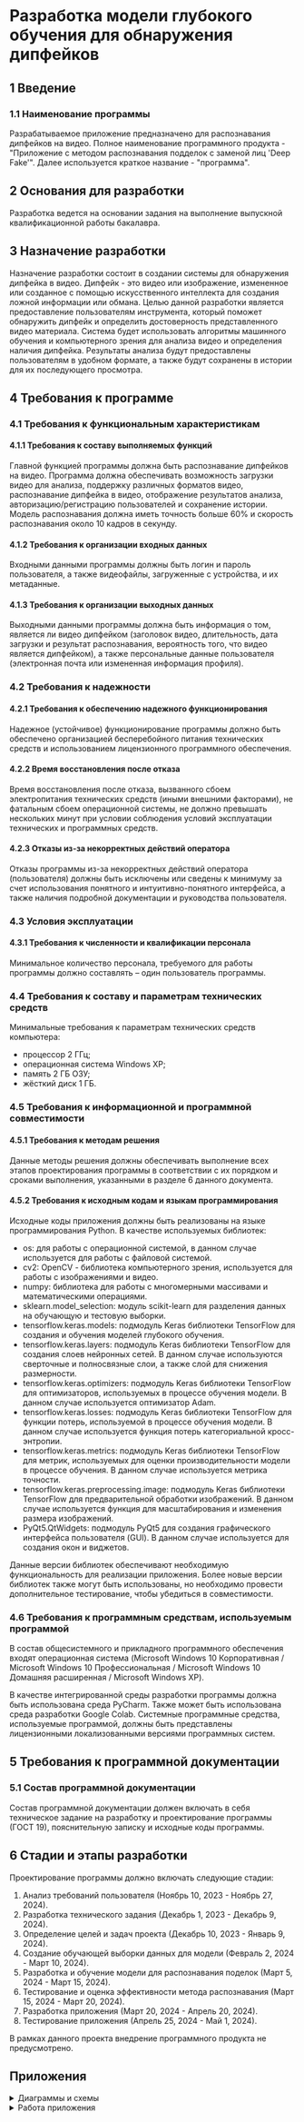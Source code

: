 # Разработка модели глубокого обучения для обнаружения дипфейков

## 1 Введение
### 1.1 Наименование программы
Разрабатываемое приложение предназначено для распознавания дипфейков на видео. Полное наименование программного продукта - "Приложение с методом распознавания подделок с заменой лиц 'Deep Fake'". Далее используется краткое название - "программа".

## 2 Основания для разработки
Разработка ведется на основании задания на выполнение выпускной квалификационной работы бакалавра.

## 3 Назначение разработки
Назначение разработки состоит в создании системы для обнаружения дипфейка в видео. Дипфейк - это видео или изображение, измененное или созданное с помощью искусственного интеллекта для создания ложной информации или обмана. Целью данной разработки является предоставление пользователям инструмента, который поможет обнаружить дипфейк и определить достоверность представленного видео материала. Система будет использовать алгоритмы машинного обучения и компьютерного зрения для анализа видео и определения наличия дипфейка. Результаты анализа будут предоставлены пользователям в удобном формате, а также будут сохранены в истории для их последующего просмотра.

## 4 Требования к программе
### 4.1 Требования к функциональным характеристикам
#### 4.1.1 Требования к составу выполняемых функций
Главной функцией программы должна быть распознавание дипфейков на видео. Программа должна обеспечивать возможность загрузки видео для анализа, поддержку различных форматов видео, распознавание дипфейка в видео, отображение результатов анализа, авторизацию/регистрацию пользователей и сохранение истории. Модель распознавания должна иметь точность больше 60% и скорость распознавания около 10 кадров в секунду.

#### 4.1.2 Требования к организации входных данных
Входными данными программы должны быть логин и пароль пользователя, а также видеофайлы, загруженные с устройства, и их метаданные.

#### 4.1.3 Требования к организации выходных данных
Выходными данными программы должна быть информация о том, является ли видео дипфейком (заголовок видео, длительность, дата загрузки и результат распознавания, вероятность того, что видео является дипфейком), а также персональные данные пользователя (электронная почта или измененная информация профиля).

### 4.2 Требования к надежности
#### 4.2.1 Требования к обеспечению надежного функционирования
Надежное (устойчивое) функционирование программы должно быть обеспечено организацией бесперебойного питания технических средств и использованием лицензионного программного обеспечения.

#### 4.2.2 Время восстановления после отказа
Время восстановления после отказа, вызванного сбоем электропитания технических средств (иными внешними факторами), не фатальным сбоем операционной системы, не должно превышать нескольких минут при условии соблюдения условий эксплуатации технических и программных средств.

#### 4.2.3 Отказы из-за некорректных действий оператора
Отказы программы из-за некорректных действий оператора (пользователя) должны быть исключены или сведены к минимуму за счет использования понятного и интуитивно-понятного интерфейса, а также наличия подробной документации и руководства пользователя.

### 4.3 Условия эксплуатации
#### 4.3.1 Требования к численности и квалификации персонала
Минимальное количество персонала, требуемого для работы программы должно составлять – один пользователь программы.

### 4.4 Требования к составу и параметрам технических средств
Минимальные требования к параметрам технических средств компьютера:
- процессор 2 ГГц;
- операционная система Windows XP;
- память 2 ГБ ОЗУ;
- жёсткий диск 1 ГБ.

### 4.5 Требования к информационной и программной совместимости
#### 4.5.1 Требования к методам решения
Данные методы решения должны обеспечивать выполнение всех этапов проектирования программы в соответствии с их порядком и сроками выполнения, указанными в разделе 6 данного документа.

#### 4.5.2 Требования к исходным кодам и языкам программирования
Исходные коды приложения должны быть реализованы на языке программирования Python. В качестве используемых библиотек:
- os: для работы с операционной системой, в данном случае используется для работы с файловой системой.
- cv2: OpenCV - библиотека компьютерного зрения, используется для работы с изображениями и видео.
- numpy: библиотека для работы с многомерными массивами и математическими операциями.
- sklearn.model_selection: модуль scikit-learn для разделения данных на обучающую и тестовую выборки.
- tensorflow.keras.models: подмодуль Keras библиотеки TensorFlow для создания и обучения моделей глубокого обучения.
- tensorflow.keras.layers: подмодуль Keras библиотеки TensorFlow для создания слоев нейронных сетей. В данном случае используются сверточные и полносвязные слои, а также слой для снижения размерности.
- tensorflow.keras.optimizers: подмодуль Keras библиотеки TensorFlow для оптимизаторов, используемых в процессе обучения модели. В данном случае используется оптимизатор Adam.
- tensorflow.keras.losses: подмодуль Keras библиотеки TensorFlow для функции потерь, используемой в процессе обучения модели. В данном случае используется функция потерь категориальной кросс-энтропии.
- tensorflow.keras.metrics: подмодуль Keras библиотеки TensorFlow для метрик, используемых для оценки производительности модели в процессе обучения. В данном случае используется метрика точности.
- tensorflow.keras.preprocessing.image: подмодуль Keras библиотеки TensorFlow для предварительной обработки изображений. В данном случае используется функция для масштабирования и изменения размера изображений.
- PyQt5.QtWidgets: подмодуль PyQt5 для создания графического интерфейса пользователя (GUI). В данном случае используется для создания окон и виджетов.

Данные версии библиотек обеспечивают необходимую функциональность для реализации приложения. Более новые версии библиотек также могут быть использованы, но необходимо провести дополнительное тестирование, чтобы убедиться в совместимости.

### 4.6 Требования к программным средствам, используемым программой
В состав общесистемного и прикладного программного обеспечения входят операционная система (Microsoft Windows 10 Корпоративная / Microsoft Windows 10 Профессиональная / Microsoft Windows 10 Домашняя расширенная / Microsoft Windows XP).

В качестве интегрированной среды разработки программы должна быть использована среда PyCharm. Также может быть использована среда разработки Google Colab.
Системные программные средства, используемые программой, должны быть представлены лицензионными локализованными версиями программных систем.

## 5 Требования к программной документации
### 5.1 Состав программной документации

Состав программной документации должен включать в себя техническое задание на разработку и проектирование программы (ГОСТ 19), пояснительную записку и исходные коды программы.

## 6 Стадии и этапы разработки
Проектирование программы должно включать следующие стадии:

1. Анализ требований пользователя (Ноябрь 10, 2023 - Ноябрь 27, 2024).
2. Разработка технического задания (Декабрь 1, 2023 - Декабрь 9, 2024).
3. Определение целей и задач проекта (Декабрь 10, 2023 - Январь 9, 2024).
4. Создание обучающей выборки данных для модели (Февраль 2, 2024 - Март 10, 2024).
5. Разработка и обучение модели для распознавания поделок (Март 5, 2024 - Март 15, 2024).
6. Тестирование и оценка эффективности метода распознавания (Март 15, 2024 - Март 20, 2024).
7. Разработка приложения (Март 20, 2024 - Апрель 20, 2024).
8. Тестирование приложения (Апрель 25, 2024 - Май 1, 2024).

В рамках данного проекта внедрение программного продукта не предусмотрено.

## Приложения
<details>
<summary>Диаграммы и схемы</summary>
   
### Диаграммы бизнес-процессов системы распознавания:
![444](https://github.com/veb-bet/Deepfake_recognition_method_in_video/assets/73333734/c4c46078-f08c-4626-a572-786a211e10a7)
![333](https://github.com/veb-bet/Deepfake_recognition_method_in_video/assets/73333734/ae60e632-e9db-472d-bb09-51acac239efa)

### Диаграмма классов:
![1](https://github.com/veb-bet/Deepfake_recognition_method_in_video/assets/73333734/b0788a74-873f-45c4-9006-7c96b2f95b7c)

### Струкрута базы данных:
![2](https://github.com/veb-bet/Deepfake_recognition_method_in_video/assets/73333734/eede3e94-4528-42f4-afd9-c4af26764bd8)

### Структурная схема
![Рисунок1](https://github.com/veb-bet/Deepfake_recognition_method_in_video/assets/73333734/8031e7d8-8cc5-43e8-a715-2382c6e9a004)

</details>

<details>
<summary>Работа приложения</summary>


https://github.com/veb-bet/Deepfake_recognition_method_in_video/assets/73333734/43510ffa-3c8b-4e28-a192-b21fd3464749


   
</details>
